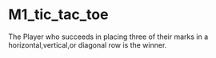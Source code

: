# M1_tic_tac_toe
The Player who succeeds in placing three of their marks in a horizontal,vertical,or diagonal row is the winner.
